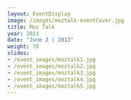 ```yaml
---
layout: EventDisplay
image: /images/moztalk-eventCover.jpg
title: Moz Talk
year: 2013
date: "June 2 | 2013"
weight: 70
slides:
- /event_images/moztalk1.jpg
- /event_images/moztalk2.jpg
- /event_images/moztalk3.jpg
- /event_images/moztalk4.jpg
- /event_images/moztalk5.jpg
---
```

